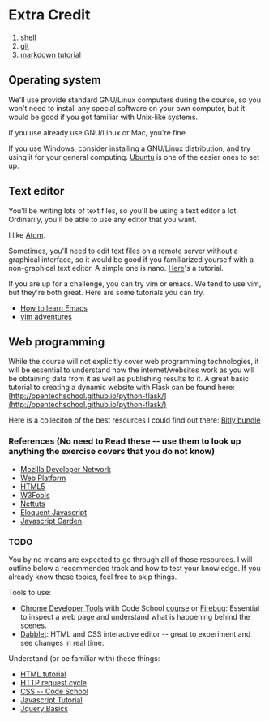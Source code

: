 # Extra Credit
1. [shell](shell.md)
1. [git](git.md)
1. [markdown tutorial](http://markdowntutorial.com/)

## Operating system
We'll use provide standard GNU/Linux computers during the course, so you won't
need to install any special software on your own computer, but it would be good
if you got familiar with Unix-like systems.

If you use already use GNU/Linux or Mac, you're fine.

If you use Windows, consider installing a GNU/Linux distribution, and try using
it for your general computing. [Ubuntu](http://www.ubuntu.com/download) is one of
the easier ones to set up.

## Text editor
You'll be writing lots of text files, so you'll be using a text editor a lot.
Ordinarily, you'll be able to use any editor that you want.

I like [Atom](https://atom.io/).

Sometimes, you'll need to edit text files on a remote server without a graphical
interface, so it would be good if you familiarized yourself with a non-graphical
text editor. A simple one is nano. [Here](http://www.howtogeek.com/howto/42980/the-beginners-guide-to-nano-the-linux-command-line-text-editor/)'s a tutorial.

If you are up for a challenge, you can try vim or emacs. We tend to use vim, but
they're both great. Here are some tutorials you can try.

* [How to learn Emacs](http://david.rothlis.net/emacs/howtolearn.html)
* [vim adventures](http://vim-adventures.com/)

## Web programming

While the course will not explicitly cover web programming technologies, it will be essential to understand how the internet/websites work as you will be obtaining data from it as well as publishing results to it. A great basic tutorial to creating a dynamic website with Flask can be found here: [http://opentechschool.github.io/python-flask/](http://opentechschool.github.io/python-flask/)

Here is a colleciton of the best resources I could find out there: [Bitly bundle](http://bitly.com/bundles/o_57ca5qnmvg/1)


### References (No need to Read these -- use them to look up anything the exercise covers that you do not know)

* [Mozilla Developer Network](https://developer.mozilla.org/en-US/learn)
* [Web Platform](http://docs.webplatform.org/wiki/Main_Page)
* [HTML5](http://www.html5rocks.com/en/)
* [W3Fools](http://www.w3fools.com/)
* [Nettuts](http://net.tutsplus.com/)
* [Eloquent Javascript](http://eloquentjavascript.net/)
* [Javascript Garden](http://bonsaiden.github.io/JavaScript-Garden/)

### TODO

You by no means are expected to go through all of those resources. I will outline below a recommended track and how to test your knowledge.  If you already know these topics, feel free to skip things.

Tools to use:
* [Chrome Developer Tools](https://developers.google.com/chrome-developer-tools/) with Code School [course](http://www.codeschool.com/courses/discover-devtools) or [Firebug](http://getfirebug.com/): Essential to inspect a web page and understand what is happening behind the scenes.
* [Dabblet](http://dabblet.com/): HTML and CSS interactive editor -- great to experiment and see changes in real time.

Understand (or be familiar with) these things:

* [HTML tutorial](http://docs.webplatform.org/wiki/guides/the_basics_of_html)
* [HTTP request cycle](http://stackoverflow.com/questions/4814514/http-request-life-cycle)
* [CSS -- Code School](http://www.codeschool.com/courses/css-cross-country)
* [Javascript Tutorial](http://docs.webplatform.org/wiki/concepts/programming/programming_basics)
* [Jquery Basics](http://www.codeschool.com/courses/try-jquery)
